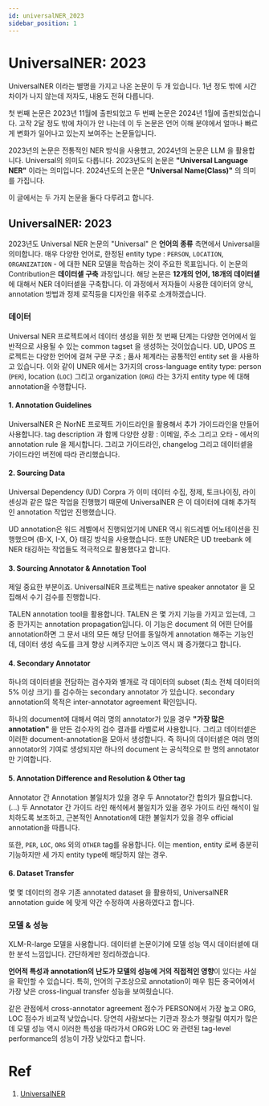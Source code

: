 ```yaml
---
id: universalNER_2023
sidebar_position: 1
---
```


# UniversalNER: 2023

UniversalNER 이라는 별명을 가지고 나온 논문이 두 개 있습니다. 1년 정도 밖에 시간 차이가 나지 않는데 저자도, 내용도 전혀 다릅니다. 

첫 번째 논문은 2023년 11월에 출판되었고 두 번째 논문은 2024년 1월에 출판되었습니다. 고작 2달 정도 밖에 차이가 안 나는데 이 두 논문은 언어 이해 분야에서 얼마나 빠르게 변화가 일어나고 있는지 보여주는 논문들입니다. 

2023년의 논문은 전통적인 NER 방식을 사용했고, 2024년의 논문은 LLM 을 활용합니다. Universal의 의미도 다릅니다. 2023년도의 논문은 **"Universal Language NER"** 이라는 의미입니다. 2024년도의 논문은 **"Universal Name(Class)"** 의 의미를 가집니다. 

이 글에서는 두 가지 논문을 둘다 다루려고 합니다.

## UniversalNER: 2023

2023년도 Universal NER 논문의 "Universal" 은 **언어의 종류** 측면에서 Universal을 의미합니다. 매우 다양한 언어로, 한정된 entity type : `PERSON`, `LOCATION`, `ORGANIZATION` - 에 대한 NER 모델을 학습하는 것이 주요한 목표입니다. 이 논문의 Contribution은 **데이터셑 구축** 과정입니다. 해당 논문은 **12개의 언어, 18개의 데이터셑**에 대해서 NER 데이터셑을 구축합니다. 이 과정에서 저자들이 사용한 데이터의 양식, annotation 방법과 정제 로직등을 디자인을 위주로 소개하겠습니다.

### 데이터

Universal NER 프로젝트에서 데이터 생성을 위한 첫 번째 단계는 다양한 언어에서 일반적으로 사용될 수 있는 common tagset 을 생성하는 것이었습니다. UD, UPOS 프로젝트는 다양한 언어에 걸쳐 구문 구조 ; 품사 체계라는 공통적인 entity set 을 사용하고 있습니다. 이와 같이 UNER 에서는 3가지의 cross-language  entity type: person (`PER`), location (`LOC`) 그리고 organization (`ORG`) 라는 3가지 entity type 에 대해 annotation을 수행합니다.

#### 1. Annotation Guidelines

UniversalNER 은 NorNE 프로젝트 가이드라인을 활용해서 추가 가이드라인을 만들어 사용합니다. tag description 과 함께 다양한 상황 : 이메일, 주소 그리고 오타 - 에서의 annotation rule 을 제시합니다. 그리고 가이드라인, changelog 그리고 데이터셑을 가이드라인 버전에 따라 관리했습니다.

#### 2. Sourcing Data

Universal Dependency (UD) Corpra 가 이미 데이터 수집, 정제, 토크나이징, 라이센싱과 같은 많은 작업을 진행했기 때문에 UniversalNER 은 이 데이터에 대해 추가적인 annotation 작업만 진행했습니다. 

UD annotation은 워드 레벨에서 진행되었기에 UNER 역시 워드레벨 어노테이션을 진행했으며 \{B-X, I-X, O\} 태깅 방식을 사용했습니다. 또한 UNER은 UD treebank 에 NER 태깅하는 작업들도 적극적으로 활용했다고 합니다.

#### 3. Sourcing Annotator & Annotation Tool

 제일 중요한 부분이죠. UniversalNER 프로젝트는 native speaker annotator 을 모집해서 수기 검수를 진행합니다. 

TALEN annotation tool을 활용합니다. TALEN 은 몇 가지 기능을 가지고 있는데, 그 중 한가지는 annotation propagation입니다. 이 기능은 document 의 어떤 단어를 annotation하면 그 문서 내의 모든 해당 단어를 동일하게 annotation 해주는 기능인데, 데이터 생성 속도를 크게 향상 시켜주지만 노이즈 역시 꽤 증가했다고 합니다. 

#### 4. Secondary Annotator

하나의 데이터셑을 전담하는 검수자와 별개로 각 데이터의 subset (최소 전체 데이터의 5% 이상 크기) 를 검수하는 secondary annotator 가 있습니다. secondary annotation의 목적은 inter-annotator agreement 확인입니다. 

하나의 document에 대해서 여러 명의 annotator가 있을 경우 **"가장 많은 annotation"** 을 만든 검수자의 검수 결과를 라벨로써 사용합니다. 그리고 데이터셑은 이러한 document-annotation을 모아서 생성합니다. 즉 하나의 데이터셑은 여러 명의 annotator의 기여로 생성되지만 하나의 document 는 공식적으로 한 명의 annotator 만 기여합니다.

#### 5. Annotation Difference and Resolution & Other tag

Annotator 간 Annotation 불일치가 있을 경우 두 Annotator간 합의가 필요합니다. (...) 두 Annotator 간 가이드 라인 해석에서 불일치가 있을 경우 가이드 라인 해석이 일치하도록 보조하고, 근본적인 Annotation에 대한 불일치가 있을 경우 official annotation을 따릅니다.

또한, `PER`, `LOC`, `ORG` 외의 `OTHER` tag를 유용합니다. 이는 mention, entity 로써 충분히 기능하지만 세 가지 entity type에 해당하지 않는 경우.

#### 6. Dataset Transfer

몇 몇 데이터의 경우 기존 annotated dataset 을 활용하되, UniversalNER annotation guide 에 맞게 약간 수정하여 사용하였다고 합니다.


### 모델 & 성능

XLM-R-large 모델을 사용합니다. 데이터셑 논문이기에 모델 성능 역시 데이터셑에 대한 분석 느낌입니다. 간단하게만 정리하겠습니다.

**언어적 특성과 annotation의 난도가 모델의 성능에 거의 직접적인 영향**이 있다는 사실을 확인할 수 있습니다. 특히, 언어의 구조상으로 annotation이 매우 힘든 중국어에서 가장 낮은 cross-lingual transfer 성능을 보여줬습니다. 

같은 관점에서 cross-annotator agreement 점수가 PERSON에서 가장 높고 ORG, LOC 점수가 비교적 낮았습니다. 당연히 사람보다는 기관과 장소가 헷갈릴 여지가 많은데 모델 성능 역시 이러한 특성을 따라가서 ORG와 LOC 와 관련된 tag-level performance의 성능이 가장 낮았다고 합니다. 

# Ref
1. [UniversalNER](https://arxiv.org/pdf/2311.09122.pdf)